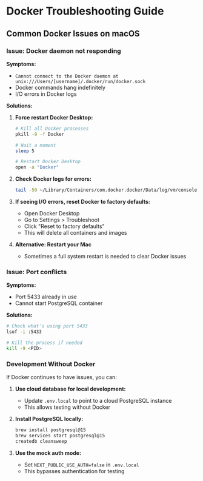 # Docker Troubleshooting Guide

## Common Docker Issues on macOS

### Issue: Docker daemon not responding

**Symptoms:**
- `Cannot connect to the Docker daemon at unix:///Users/[username]/.docker/run/docker.sock`
- Docker commands hang indefinitely
- I/O errors in Docker logs

**Solutions:**

1. **Force restart Docker Desktop:**
   ```bash
   # Kill all Docker processes
   pkill -9 -f Docker
   
   # Wait a moment
   sleep 5
   
   # Restart Docker Desktop
   open -a "Docker"
   ```

2. **Check Docker logs for errors:**
   ```bash
   tail -50 ~/Library/Containers/com.docker.docker/Data/log/vm/console.log
   ```

3. **If seeing I/O errors, reset Docker to factory defaults:**
   - Open Docker Desktop
   - Go to Settings > Troubleshoot
   - Click "Reset to factory defaults"
   - This will delete all containers and images

4. **Alternative: Restart your Mac**
   - Sometimes a full system restart is needed to clear Docker issues

### Issue: Port conflicts

**Symptoms:**
- Port 5433 already in use
- Cannot start PostgreSQL container

**Solutions:**
```bash
# Check what's using port 5433
lsof -i :5433

# Kill the process if needed
kill -9 <PID>
```

### Development Without Docker

If Docker continues to have issues, you can:

1. **Use cloud database for local development:**
   - Update `.env.local` to point to a cloud PostgreSQL instance
   - This allows testing without Docker

2. **Install PostgreSQL locally:**
   ```bash
   brew install postgresql@15
   brew services start postgresql@15
   createdb cleansweep
   ```

3. **Use the mock auth mode:**
   - Set `NEXT_PUBLIC_USE_AUTH=false` in `.env.local`
   - This bypasses authentication for testing